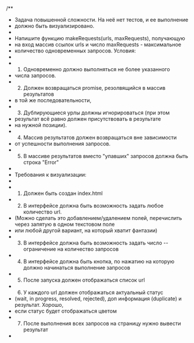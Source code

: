 /**
 * Задача повышенной сложности. На неё нет тестов, и ее выполнение
 * должно быть визуализировано.
 *
 * Напишите функцию makeRequests(urls, maxRequests), получающую
 * на вход массив ссылок urls и число maxRequests - максимальное
 * количество одновременных запросов. Условия:
 *
 * 1. Одновременно должно выполняться не более указанного
 *    числа запросов.
 * 2. Должен возвращаться promise, резолвящийся в массив результатов
 *    в той же последовательности, 
 * 3. Дублирующиеся урлы должны игнорироваться (при этом
 *    результат всё равно должен присутствовать в результате
 *    на нужной позиции).
 * 4. Массив результатов должен возвращаться вне зависимости
 *    от успешности выполнения запросов.
 * 5. В массиве результатов вместо "упавших" запросов должна быть строка "Error"
 *
 * Требования к визуализации:
 *
 * 1. Должен быть создан index.html
 * 2. В интерфейсе должна быть возможность задать любое количество url.
 *    (Можно сделать это добавлением/удалением полей, перечислить через запятую в одном текстовом поле
 *    или любой другой вариант, на который хватит фантазии)
 * 3. В интерфейсе должна быть возможность задать число -- ограничение на количество запросов
 * 4. В интерфейсе должна быть кнопка, по нажатию на которую должно начинаться выполнение запросов
 * 5. После запуска должен отображаться список url
 * 6. У каждого url должен отображаться актуальный статус
 *    (wait, in progress, resolved, rejected), доп информация (duplicate) и результат. Хорошо,
 *    если статус будет отображаться цветом
 * 7. После выполнения всех запросов на страницу нужно вывести результат
 *

